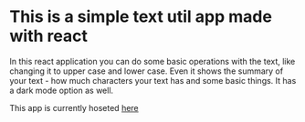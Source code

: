 # This is a simple text util app made with react

In this react application you can do some basic operations with the text, like changing it to upper case and lower case. Even it shows the summary of your text - how much characters your text has and some basic things. It has a dark mode option as well.  

This app is currently hoseted [here](https://karansharma001.github.io/textUtil/)
